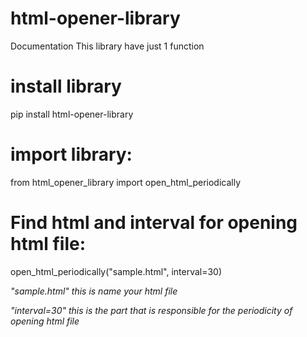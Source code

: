 # html-opener-library
Documentation
This library have just 1 function



# install library 
pip install html-opener-library




# import library:

from html_opener_library import open_html_periodically



# Find html and interval for opening html file:

open_html_periodically("sample.html", interval=30)


*"sample.html" this is name your html file*


*"interval=30" this is the part that is responsible for the periodicity of opening html file*

